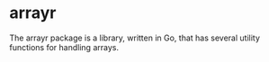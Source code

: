 # arrayr

The arrayr package is a library, written in Go, that has several utility functions for handling arrays.